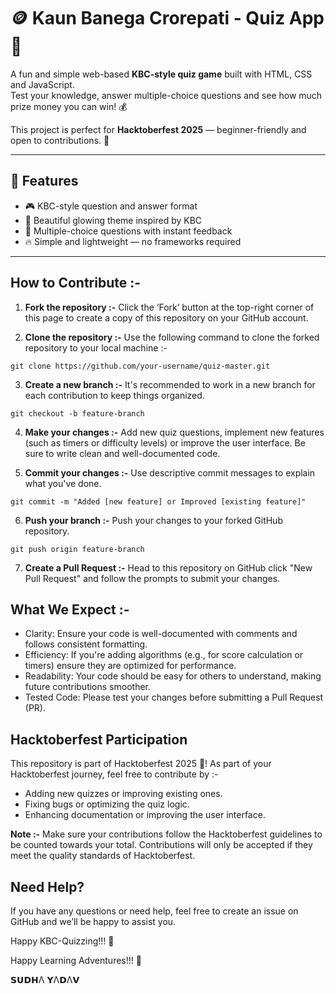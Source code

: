 # 🪙 Kaun Banega Crorepati - Quiz App 🎯

A fun and simple web-based **KBC-style quiz game** built with HTML, CSS and JavaScript.  
Test your knowledge, answer multiple-choice questions and see how much prize money you can win! 💰  

This project is perfect for **Hacktoberfest 2025** — beginner-friendly and open to contributions. 🌟  

---

## 🚀 Features

- 🎮 KBC-style question and answer format   
- 🎨 Beautiful glowing theme inspired by KBC  
- 🧠 Multiple-choice questions with instant feedback  
- 🔥 Simple and lightweight — no frameworks required  

---
## How to Contribute :-
1. **Fork the repository :-** Click the ‘Fork’ button at the top-right corner of this page to create a copy of this repository on your GitHub account.

2. **Clone the repository :-** Use the following command to clone the forked repository to your local machine :-

```
git clone https://github.com/your-username/quiz-master.git
```
3. **Create a new branch :-** It's recommended to work in a new branch for each contribution to keep things organized.

```
git checkout -b feature-branch
```
4. **Make your changes :-** Add new quiz questions, implement new features (such as timers or difficulty levels) or improve the user interface. Be sure to write clean and well-documented code.

5. **Commit your changes :-** Use descriptive commit messages to explain what you've done.

```
git commit -m "Added [new feature] or Improved [existing feature]"
```
6. **Push your branch :-** Push your changes to your forked GitHub repository.

```
git push origin feature-branch
```
7. **Create a Pull Request :-** Head to this repository on GitHub click "New Pull Request" and follow the prompts to submit your changes.

## What We Expect :-
* Clarity: Ensure your code is well-documented with comments and follows consistent formatting.
* Efficiency: If you're adding algorithms (e.g., for score calculation or timers) ensure they are optimized for performance.
* Readability: Your code should be easy for others to understand, making future contributions smoother.
* Tested Code: Please test your changes before submitting a Pull Request (PR).

## Hacktoberfest Participation
This repository is part of Hacktoberfest 2025 🎉! As part of your Hacktoberfest journey, feel free to contribute by :-

* Adding new quizzes or improving existing ones.
* Fixing bugs or optimizing the quiz logic.
* Enhancing documentation or improving the user interface.

**Note :-** Make sure your contributions follow the Hacktoberfest guidelines to be counted towards your total. Contributions will only be accepted if they meet the quality standards of Hacktoberfest.

## Need Help?
If you have any questions or need help, feel free to create an issue on GitHub and we’ll be happy to assist you.

Happy KBC-Quizzing!!! 🚀

Happy Learning Adventures!!! 🚀

𝗦𝗨𝗗𝗛Λ 𝗬Λ𝗗Λ𝗩

